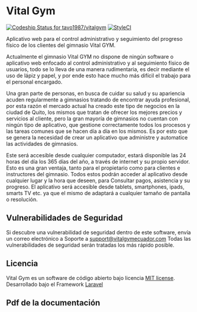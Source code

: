 # Vital Gym

[ ![Codeship Status for tavo1987/vitalgym](https://app.codeship.com/projects/d7e4e1d0-8da3-0134-4014-0298e52abb1b/status?branch=master)](https://app.codeship.com/projects/185064) [![StyleCI](https://styleci.io/repos/72246573/shield?branch=master)](https://styleci.io/repos/72246573)

Aplicativo web para el control administrativo y seguimiento del progreso físico de los clientes del gimnasio Vital GYM.

Actualmente el gimnasio Vital GYM no dispone de ningún software o aplicativo web enfocado al control administrativo y al seguimiento físico de usuarios, todo se lo lleva de una manera rudimentaria, es decir mediante el uso de lápiz y papel, y por ende esto hace mucho más difícil el trabajo para el personal encargado.

Una gran parte de personas, en busca de cuidar su salud y su apariencia acuden regularmente a gimnasios tratando de encontrar ayuda profesional, por esta razón el mercado actual ha creado este tipo de negocios en la ciudad de Quito, los mismos que tratan de ofrecer los mejores precios y servicios al cliente, pero la gran mayoría de gimnasios no cuentan con ningún tipo de aplicativo, que gestione correctamente todos los procesos y las tareas comunes que se hacen día a día en los mismos. Es por esto que se genera la necesidad de crear un aplicativo que administre y automatice las actividades de gimnasios.

Este será accesible desde cualquier computador, estará disponible las 24 horas del día los 365 días del año, a través de internet y su propio servidor. Esto es una gran ventaja, tanto para el propietario como para clientes e instructores del gimnasio. Todos estos podrán acceder al aplicativo desde cualquier lugar y la hora que deseen, para Consultar pagos, asistencia y su progreso. El aplicativo será accesible desde tablets, smartphones, ipads, smarts TV etc. ya que el mismo de adaptará a cualquier tamaño de pantalla o resolución.

## Vulnerabilidades de Seguridad

Si descubre una vulnerabilidad de seguridad dentro de este software, envía un correo electrónico a Soporte a support@vitalgymecuador.com Todas las vulnerabilidades de seguridad serán tratadas los más rápido posible.

## Licencia

Vital Gym es un software de código abierto bajo licencia [MIT license](http://opensource.org/licenses/MIT). Desarrollado bajo el Framework [Laravel](https://laravel.com/)

## Pdf de la documentación
